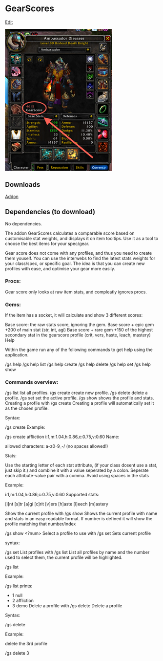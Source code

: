# GearScores

<span class="tools-element"><a target="_blank" href="{{ site.github.repository_url }}/edit/master/{{{page.folder}}{{page.url | remove: '.html' | append: ''}}/README.md">Edit</a></span>

![](screen1.png)

## Downloads

[Addon](https://yehonal.github.io/DownGit/#/home?url=https://github.com/wowgame/addons-335a-collection/tree/master/GearScore)


## Dependencies (to download)

No dependencies.


The addon GearScores calculates a comparable score based on customisable stat weights, and displays it on item tooltips. Use it as a tool to choose the best items for your spec/gear.

Gear score does not come with any profiles, and thus you need to create them youself. You can use the interwebs to find the latest stats weights for your class/spec, or specific goal. The idea is that you can create new profiles with ease, and optimise your gear more easily.

### Procs:

Gear score only looks at raw item stats, and compleatly ignores procs.

### Gems:

If the item has a socket, it will calculate and show 3 different scores:

Base score: the raw stats score, ignoring the gem.
Base score + epic gem +200 of main stat (str, int, agi)
Base score + rare gem +150 of the highest secondary stat in the gearscore profile (crit, vers, haste, leach, mastery)
Help

Within the game run any of the following commands to get help using the application.

/gs help
/gs help list
/gs help create
/gs help delete
/gs help set
/gs help show

### Commands overview:

/gs list list all profiles.
/gs create create new profile.
/gs delete delete a profile.
/gs set set the active profile.
/gs show shows the profile and stats.
Creating a profile with /gs create
Creating a profile will automatically set it as the chosen profile.

Syntax:

/gs create <name><space><stats>
Example:

/gs create affliction i:1,m:1.04,h:0.86,c:0.75,v:0.60
Name:

allowed characters: a-z0-9_-/ (no spaces allowed!)

Stats:

Use the starting letter of each stat attribute, (if your class dosent use a stat, just skip it.) and combine it with a value seperated by a colon. Seperate each attribute-value pair with a comma. Avoid using spaces in the stats

Example:

i:1,m:1.04,h:0.86,c:0.75,v:0.60
Supported stats:

[i]nt 
[s]tr 
[a]gi 
[c]rit 
[v]ers 
[h]aste
[l]eech
[m]astery

Show the current profile with /gs show
Shows the current profile with name and stats in an easy readable format. If number is defined it will show the profile matching that number/index

/gs show <?num>
Select a profile to use with /gs set
Sets current profile

syntax:

/gs set <num> 
List profiles with /gs list
List all profiles by name and the number used to select them, the current profile will be highlighted.

/gs list 

Example:

/gs list
prints: 
- 1 null 
- 2 affliction 
- 3 demo
Delete a profile with /gs delete
Delete a profile

Syntax:

/gs delete <num>

Example:

delete the 3rd profile

/gs delete 3
